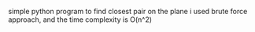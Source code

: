 simple python program to find closest pair on the plane i used brute force approach, and the time complexity is O(n^2)
